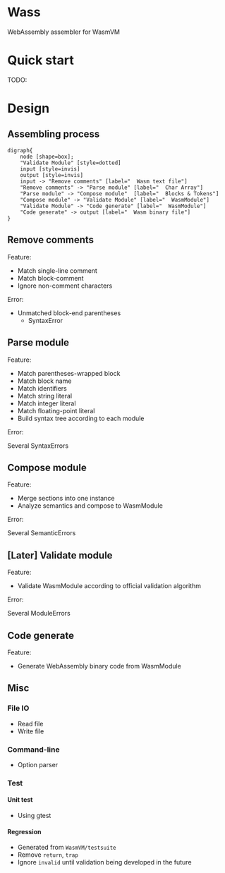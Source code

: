# Wass

WebAssembly assembler for WasmVM

# Quick start

TODO:

# Design

## Assembling process

```graphviz
digraph{
    node [shape=box];
    "Validate Module" [style=dotted]
    input [style=invis]
    output [style=invis]
    input -> "Remove comments" [label="  Wasm text file"]
    "Remove comments" -> "Parse module" [label="  Char Array"]
    "Parse module" -> "Compose module"  [label="  Blocks & Tokens"]
    "Compose module" -> "Validate Module" [label="  WasmModule"]
    "Validate Module" -> "Code generate" [label="  WasmModule"]
    "Code generate" -> output [label="  Wasm binary file"]
}
```

## Remove comments

Feature:

* Match single-line comment
* Match block-comment
* Ignore non-comment characters

Error:

* Unmatched block-end parentheses
    * SyntaxError

## Parse module

Feature:

* Match parentheses-wrapped block
* Match block name
* Match identifiers
* Match string literal
* Match integer literal
* Match floating-point literal
* Build syntax tree according to each module

Error:

Several SyntaxErrors

## Compose module

Feature:

* Merge sections into one instance
* Analyze semantics and compose to WasmModule

Error:

Several SemanticErrors

## [Later] Validate module

Feature: 

* Validate WasmModule according to official validation algorithm

Error:

Several ModuleErrors

## Code generate

Feature:

* Generate WebAssembly binary code from WasmModule

## Misc

### File IO

* Read file
* Write file

### Command-line
* Option parser

### Test

#### Unit test

* Using gtest

#### Regression

* Generated from `WasmVM/testsuite`
* Remove `return`, `trap`
* Ignore `invalid` until validation being developed in the future